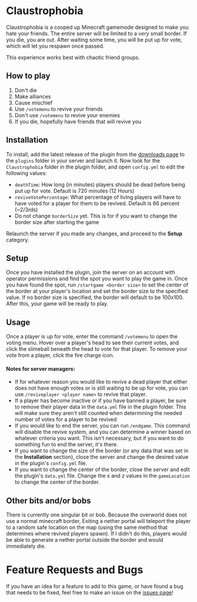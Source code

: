 # Claustrophobia
 
Claustrophobia is a cooped up Minecraft gamemode designed to make you hate your friends. The entire server will be 
limited to a *very* small border. If you die, you are out. After waiting some time, you will be put 
up for vote, which will let you respawn once passed.
  
This experience works best with chaotic friend groups.

## How to play
1. Don't die
2. Make alliances
3. Cause mischief
4. Use `/votemenu` to revive your friends
5. Don't use `/votemenu` to revive your enemies
6. If you die, hopefully have friends that will revive you

## Installation  
To install, add the latest release of the plugin from the 
[downloads page](https://github.com/Pm7-dev/Claustrophobia/releases) to the `plugins` folder in your server and launch 
it. Now look for the `Claustrophobia` folder in the plugin folder, and open `config.yml` to edit the following values:
- `deathTime`: How long (in minutes) players should be dead before being put up for vote. Default is 720 minutes (12 
Hours)
- `reviveVotePercentage`: What percentage of living players will have to have voted for a player for them to be 
revived. Default is 66 percent (~2/3rds) 
- Do not change `borderSize` yet. This is for if you want to change the border size after starting the game
  
Relaunch the server if you made any changes, and proceed to the **Setup** category.

## Setup  
Once you have installed the plugin, join the server on an account with operator permissions and find the spot you want 
to play the game in. Once you have found the spot, run `/startgame <border size>` to set the center of the border at
your player's location and set the border size to the specified value. If no border size is specified, the border
will default to be 100x100. After this, your game will be ready to play.

## Usage
Once a player is up for vote, enter the command `/votemenu` to open the voting menu. Hover over a player's head to see 
their current votes, and click the slimeball beneath the head to vote for that player. To remove your vote from a 
player, click the fire charge icon. 

#### Notes for server managers:
- If for whatever reason you would like to revive a dead player that either does not have enough votes or is still 
waiting to be up for vote, you can use `/reviveplayer <player name>` to revive that player.  
- If a player has become inactive or if you have banned a player, be sure to remove their player data in the `data.yml`
file in the plugin folder. This will make sure they aren't still counted when determining the needed number of votes for 
a player to be revived
- If you would like to end the server, you can run `/endgame`. This command will disable the revive system, and you can
determine a winner based on whatever criteria you want. This isn't necessary, but if you want to do
something fun to end the server, it's there.
- If you want to change the size of the border (or any data that was set in the **Installation** section), close the 
server and change the desired value in the plugin's `config.yml` file.
- If you want to change the center of the border, close the server and edit the plugin's `data.yml` file. Change the 
x and z values in the `gameLocation` to change the center of the border.

## Other bits and/or bobs
There is currently one singular bit or bob. Because the overworld does not use a normal minecraft border, Exiting a 
nether portal will teleport the player to a random safe location on the map (using the same method that determines where 
revived players spawn). If I didn't do this, players would be able to generate a nether portal outside the border and
would immediately die.

# Feature Requests and Bugs
If you have an idea for a feature to add to this game, or have found a bug that needs to be fixed, feel free to make an
issue on the [issues page](https://github.com/Pm7-dev/Claustrophobia/issues)!
